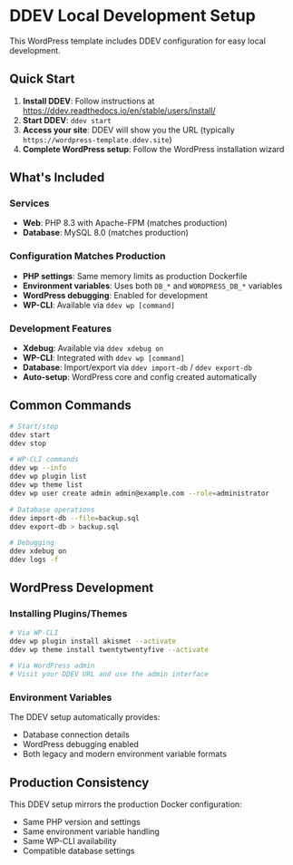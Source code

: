 # DDEV Local Development Setup

This WordPress template includes DDEV configuration for easy local development.

## Quick Start

1. **Install DDEV**: Follow instructions at https://ddev.readthedocs.io/en/stable/users/install/
2. **Start DDEV**: `ddev start`
3. **Access your site**: DDEV will show you the URL (typically `https://wordpress-template.ddev.site`)
4. **Complete WordPress setup**: Follow the WordPress installation wizard

## What's Included

### Services
- **Web**: PHP 8.3 with Apache-FPM (matches production)
- **Database**: MySQL 8.0 (matches production)

### Configuration Matches Production
- **PHP settings**: Same memory limits as production Dockerfile  
- **Environment variables**: Uses both `DB_*` and `WORDPRESS_DB_*` variables
- **WordPress debugging**: Enabled for development
- **WP-CLI**: Available via `ddev wp [command]`

### Development Features
- **Xdebug**: Available via `ddev xdebug on`
- **WP-CLI**: Integrated with `ddev wp [command]`
- **Database**: Import/export via `ddev import-db` / `ddev export-db`
- **Auto-setup**: WordPress core and config created automatically

## Common Commands

```bash
# Start/stop
ddev start
ddev stop

# WP-CLI commands
ddev wp --info
ddev wp plugin list
ddev wp theme list
ddev wp user create admin admin@example.com --role=administrator

# Database operations
ddev import-db --file=backup.sql
ddev export-db > backup.sql

# Debugging
ddev xdebug on
ddev logs -f
```

## WordPress Development

### Installing Plugins/Themes
```bash
# Via WP-CLI
ddev wp plugin install akismet --activate
ddev wp theme install twentytwentyfive --activate

# Via WordPress admin
# Visit your DDEV URL and use the admin interface
```

### Environment Variables
The DDEV setup automatically provides:
- Database connection details
- WordPress debugging enabled
- Both legacy and modern environment variable formats

## Production Consistency

This DDEV setup mirrors the production Docker configuration:
- Same PHP version and settings
- Same environment variable handling
- Same WP-CLI availability
- Compatible database settings 

